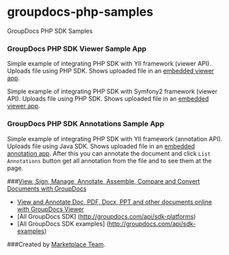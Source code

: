 groupdocs-php-samples
=====================

GroupDocs PHP SDK Samples

### GroupDocs PHP SDK Viewer Sample App

Simple example of integrating PHP SDK with YII framework (viewer API). Uploads file using PHP SDK. Shows uploaded file in an [embedded viewer app](http://groupdocs.com/apps/viewer).

Simple example of integrating PHP SDK with Symfony2 framework (viewer API). Uploads file using PHP SDK. Shows uploaded file in an [embedded viewer app](http://groupdocs.com/apps/viewer).

### GroupDocs PHP SDK Annotations Sample App

Simple example of integrating PHP SDK with YII framework (annotation API). Uploads file using Java SDK. Shows uploaded file in an [embedded annotation app](http://groupdocs.com/apps/annotation). After this you can annotate the document and click `List Annotations` button get all annotation from the file and to see them at the page.


###[View, Sign, Manage, Annotate, Assemble, Compare and Convert Documents with GroupDocs](http://groupdocs.com)
* [View and Annotate Doc, PDF, Docx, PPT and other documents online with GroupDocs Viewer](http://groupdocs.com/apps)
* [All GroupDocs SDK] (http://groupdocs.com/api/sdk-platforms)
* [All GroupDocs SDK examples] (http://groupdocs.com/api/sdk-examples)

###Created by [Marketplace Team](http://groupdocs.com/marketplace/).
